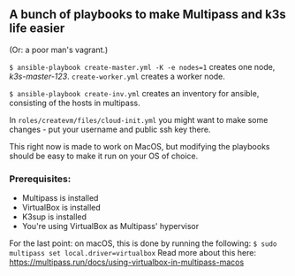 ## A bunch of playbooks to make Multipass and k3s life easier

(Or: a poor man's vagrant.)

```$ ansible-playbook create-master.yml -K -e nodes=1``` creates one node, *k3s-master-123*. ```create-worker.yml``` creates a worker node. 



```$ ansible-playbook create-inv.yml``` creates an inventory for ansible, consisting of the hosts in multipass.


In ```roles/createvm/files/cloud-init.yml``` you might want to make some changes - put your username and public ssh key there.

This right now is made to work on MacOS, but modifying the playbooks should be easy to make it run on your OS of choice. 




### Prerequisites:

* Multipass is installed
* VirtualBox is installed
* K3sup is installed
* You're using VirtualBox as Multipass' hypervisor

For the last point: on macOS, this is done by running the following: ```$ sudo multipass set local.driver=virtualbox```
Read more about this here: https://multipass.run/docs/using-virtualbox-in-multipass-macos
